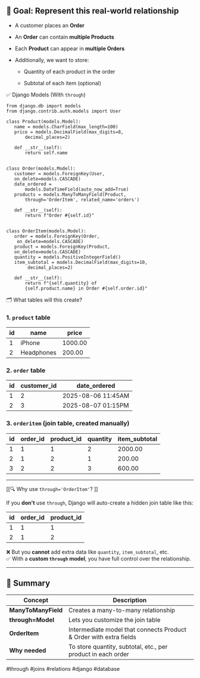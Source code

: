 ## 🧩 Goal: Represent this real-world relationship

- A customer places an **Order**
    
- An **Order** can contain **multiple Products**
    
- Each **Product** can appear in **multiple Orders**
    
- Additionally, we want to store:
    
    - Quantity of each product in the order
        
    - Subtotal of each item (optional)


✅ Django Models (With `through`)

 ```
from django.db import models
from django.contrib.auth.models import User

class Product(models.Model):
    name = models.CharField(max_length=100)
    price = models.DecimalField(max_digits=8, 
	    decimal_places=2)

    def __str__(self):
        return self.name


class Order(models.Model):
    customer = models.ForeignKey(User, 
    on_delete=models.CASCADE)
    date_ordered = 
	    models.DateTimeField(auto_now_add=True)
	products = models.ManyToManyField(Product, 
	    through='OrderItem', related_name='orders')

    def __str__(self):
        return f"Order #{self.id}"


class OrderItem(models.Model):
    order = models.ForeignKey(Order,
     on_delete=models.CASCADE)
    product = models.ForeignKey(Product, 
    on_delete=models.CASCADE)
    quantity = models.PositiveIntegerField()
    item_subtotal = models.DecimalField(max_digits=10,
	     decimal_places=2)

    def __str__(self):
        return f"{self.quantity} of 
        {self.product.name} in Order #{self.order.id}"

``` 

🗂️ What tables will this create?
### 1. `product` table

|id|name|price|
|---|---|---|
|1|iPhone|1000.00|
|2|Headphones|200.00|

### 2. `order` table

|id|customer_id|date_ordered|
|---|---|---|
|1|2|2025-08-06 11:45AM|
|2|3|2025-08-07 01:15PM|

### 3. `orderitem` (join table, created manually)

|id|order_id|product_id|quantity|item_subtotal|
|---|---|---|---|---|
|1|1|1|2|2000.00|
|2|1|2|1|200.00|
|3|2|2|3|600.00|

---

[[🔍 Why use `through='OrderItem'`? ]]

If you **don't** use `through`, Django will auto-create a hidden join table like this:

|id|order_id|product_id|
|---|---|---|
|1|1|1|
|2|1|2|

❌ But you **cannot** add extra data like `quantity`, `item_subtotal`, etc.  
✅ With a **custom `through` model**, you have full control over the relationship.

---

## 🧠 Summary

|Concept|Description|
|---|---|
|**ManyToManyField**|Creates a many-to-many relationship|
|**through=Model**|Lets you customize the join table|
|**OrderItem**|Intermediate model that connects Product & Order with extra fields|
|**Why needed**|To store quantity, subtotal, etc., per product in each order|

#through #joins #relations #django #database
